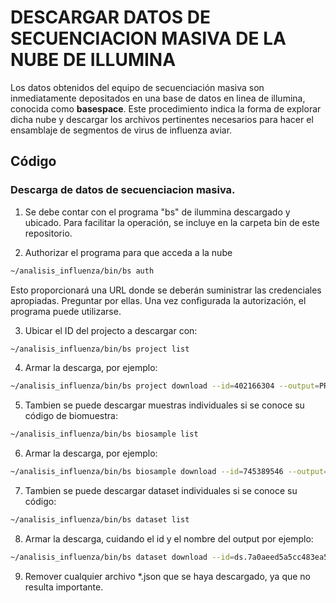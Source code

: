 # DESCARGAR DATOS DE SECUENCIACION MASIVA DE LA NUBE DE ILLUMINA

Los datos obtenidos del equipo de secuenciación masiva son inmediatamente depositados en una base de datos en linea de illumina, conocida como **basespace**. Este procedimiento indica la forma de explorar dicha nube y descargar los archivos pertinentes necesarios para hacer el ensamblaje de segmentos de virus de influenza aviar.

## Código

### Descarga de datos de secuenciacion masiva.

1. Se debe contar con el programa "bs" de ilummina descargado y ubicado. Para facilitar la operación, se incluye en la carpeta bin de este repositorio.

2. Authorizar el programa para que acceda a la nube
```bash
~/analisis_influenza/bin/bs auth
```
Esto proporcionará una URL donde se deberán suministrar las credenciales apropiadas. Preguntar por ellas. Una vez configurada la autorización, el programa puede utilizarse.

3. Ubicar el ID del projecto a descargar con:
```bash
~/analisis_influenza/bin/bs project list
```

4. Armar la descarga, por ejemplo:
```bash
~/analisis_influenza/bin/bs project download --id=402166304 --output=PROYECTO --extension=fastq.gz
```

5. Tambien se puede descargar muestras individuales si se conoce su código de biomuestra:
```bash
~/analisis_influenza/bin/bs biosample list
```
6. Armar la descarga, por ejemplo:
```bash
~/analisis_influenza/bin/bs biosample download --id=745389546 --output=PROYECTO --extension=fastq.gz
```
7. Tambien se puede descargar dataset individuales si se conoce su código:
```bash
~/analisis_influenza/bin/bs dataset list
```
8. Armar la descarga, cuidando el id y el nombre del output por ejemplo:
```bash
~/analisis_influenza/bin/bs dataset download --id=ds.7a0aeed5a5cc483ea5e82c59b27dd20c --output=CPA-00245-25-P1-1 --extension=fastq.gz
```
9. Remover cualquier archivo *.json que se haya descargado, ya que no resulta importante.